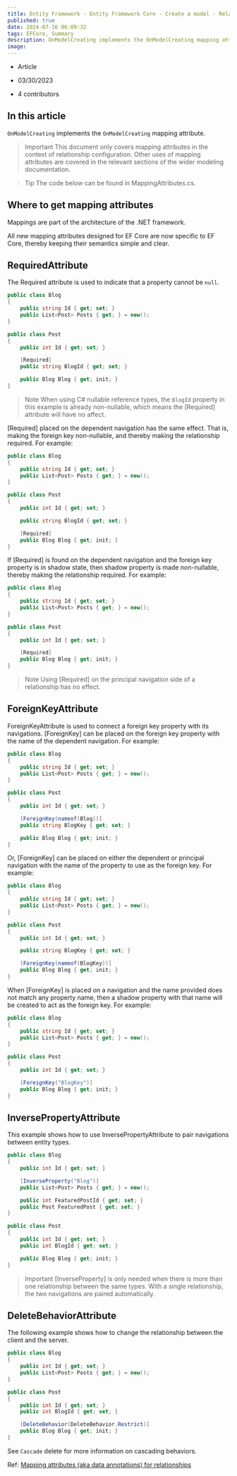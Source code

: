 ```yaml
---
title: Entity Framework - Entity Framework Core - Create a model - Relationships - Mapping attributes
published: true
date: 2024-07-16 06:09:32
tags: EFCore, Summary
description: OnModelCreating implements the OnModelCreating mapping attribute.
image:
---
```

  - Article

  - 03/30/2023

  - 4 contributors

## In this article

 ```OnModelCreating``` implements the ```OnModelCreating``` mapping attribute.

> Important
This document only covers mapping attributes in the context of relationship configuration. Other uses of mapping attributes are covered in the relevant sections of the wider modeling documentation.

> Tip
The code below can be found in MappingAttributes.cs.

## Where to get mapping attributes

Mappings are part of the architecture of the .NET framework.

All new mapping attributes designed for EF Core are now specific to EF Core, thereby keeping their semantics simple and clear.

## RequiredAttribute

The Required attribute is used to indicate that a property cannot be ```null```.

```csharp
public class Blog
{
    public string Id { get; set; }
    public List<Post> Posts { get; } = new();
}

public class Post
{
    public int Id { get; set; }

    [Required]
    public string BlogId { get; set; }

    public Blog Blog { get; init; }
}
```

> Note
When using C# nullable reference types, the ```BlogId``` property in this example is already non-nullable, which means the [Required] attribute will have no affect.

[Required] placed on the dependent navigation has the same effect. That is, making the foreign key non-nullable, and thereby making the relationship required. For example:

```csharp
public class Blog
{
    public string Id { get; set; }
    public List<Post> Posts { get; } = new();
}

public class Post
{
    public int Id { get; set; }

    public string BlogId { get; set; }

    [Required]
    public Blog Blog { get; init; }
}
```

If [Required] is found on the dependent navigation and the foreign key property is in shadow state, then shadow property is made non-nullable, thereby making the relationship required. For example:

```csharp
public class Blog
{
    public string Id { get; set; }
    public List<Post> Posts { get; } = new();
}

public class Post
{
    public int Id { get; set; }

    [Required]
    public Blog Blog { get; init; }
}
```

> Note
Using [Required] on the principal navigation side of a relationship has no effect.

## ForeignKeyAttribute

ForeignKeyAttribute is used to connect a foreign key property with its navigations. [ForeignKey] can be placed on the foreign key property with the name of the dependent navigation. For example:

```csharp
public class Blog
{
    public string Id { get; set; }
    public List<Post> Posts { get; } = new();
}

public class Post
{
    public int Id { get; set; }

    [ForeignKey(nameof(Blog))]
    public string BlogKey { get; set; }

    public Blog Blog { get; init; }
}
```

Or, [ForeignKey] can be placed on either the dependent or principal navigation with the name of the property to use as the foreign key. For example:

```csharp
public class Blog
{
    public string Id { get; set; }
    public List<Post> Posts { get; } = new();
}

public class Post
{
    public int Id { get; set; }

    public string BlogKey { get; set; }

    [ForeignKey(nameof(BlogKey))]
    public Blog Blog { get; init; }
}
```

When [ForeignKey] is placed on a navigation and the name provided does not match any property name, then a shadow property with that name will be created to act as the foreign key. For example:

```csharp
public class Blog
{
    public string Id { get; set; }
    public List<Post> Posts { get; } = new();
}

public class Post
{
    public int Id { get; set; }

    [ForeignKey("BlogKey")]
    public Blog Blog { get; init; }
}
```

## InversePropertyAttribute

This example shows how to use InversePropertyAttribute to pair navigations between entity types.

```csharp
public class Blog
{
    public int Id { get; set; }

    [InverseProperty("Blog")]
    public List<Post> Posts { get; } = new();

    public int FeaturedPostId { get; set; }
    public Post FeaturedPost { get; set; }
}

public class Post
{
    public int Id { get; set; }
    public int BlogId { get; set; }

    public Blog Blog { get; init; }
}
```

> Important
[InverseProperty] is only needed when there is more than one relationship between the same types. With a single relationship, the two navigations are paired automatically.

## DeleteBehaviorAttribute

The following example shows how to change the relationship between the client and the server.

```csharp
public class Blog
{
    public int Id { get; set; }
    public List<Post> Posts { get; } = new();
}

public class Post
{
    public int Id { get; set; }
    public int BlogId { get; set; }

    [DeleteBehavior(DeleteBehavior.Restrict)]
    public Blog Blog { get; init; }
}
```

See ```Cascade``` delete for more information on cascading behaviors.

Ref: [Mapping attributes (aka data annotations) for relationships](https://learn.microsoft.com/en-us/ef/core/modeling/relationships/mapping-attributes)
